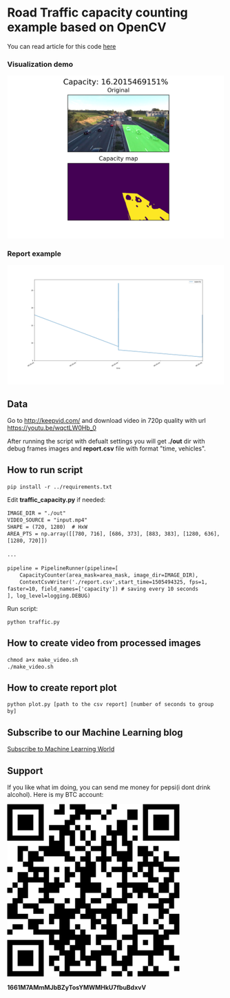 # Road Traffic capacity counting example based on OpenCV

You can read article for this code [here](https://hackernoon.com/tutorial-counting-road-traffic-capacity-with-opencv-998580f1fbde)

### Visualization demo
![Example](intro.png)

### Report example
![Report plot](report.png)

## Data
Go to http://keepvid.com/ and download video in 720p quality with url https://youtu.be/wqctLW0Hb_0

After running the script with defualt settings you will get **./out** dir with debug frames images and **report.csv** file with format "time, vehicles".

## How to run script
```
pip install -r ../requirements.txt
```

Edit **traffic_capacity.py** if needed:
```
IMAGE_DIR = "./out"
VIDEO_SOURCE = "input.mp4"
SHAPE = (720, 1280)  # HxW
AREA_PTS = np.array([[780, 716], [686, 373], [883, 383], [1280, 636], [1280, 720]]) 

...

pipeline = PipelineRunner(pipeline=[
    CapacityCounter(area_mask=area_mask, image_dir=IMAGE_DIR),
    ContextCsvWriter('./report.csv',start_time=1505494325, fps=1, faster=10, field_names=['capacity']) # saving every 10 seconds
], log_level=logging.DEBUG)
```
Run script:
```
python traffic.py
```

## How to create video from processed images
```
chmod a+x make_video.sh
./make_video.sh
```

## How to create report plot
```
python plot.py [path to the csv report] [number of seconds to group by] 
```

## Subscribe to our Machine Learning blog
[Subscribe to Machine Learning World](https://medium.com/machine-learning-world)

## Support 

If you like what im doing, you can send me money for pepsi(i dont drink alcohol).
Here is my BTC account:

<img src="../bitcoin.png" width="400" height="400">

**1661M7AMmMJbBZyTosYMWMHkU7fbuBdxvV**

